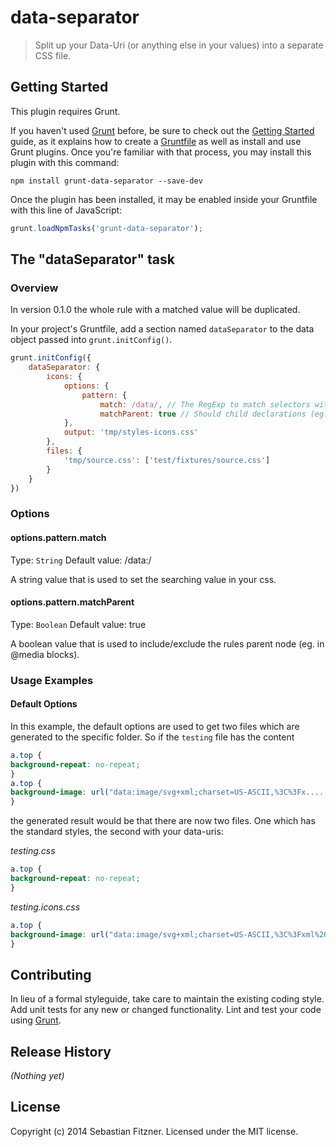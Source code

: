 # data-separator

> Split up your Data-Uri (or anything else in your values) into a separate CSS file.

## Getting Started
This plugin requires Grunt.

If you haven't used [Grunt](http://gruntjs.com/) before, be sure to check out the [Getting Started](http://gruntjs.com/getting-started) guide, as it explains how to create a [Gruntfile](http://gruntjs.com/sample-gruntfile) as well as install and use Grunt plugins. Once you're familiar with that process, you may install this plugin with this command:

```shell
npm install grunt-data-separator --save-dev
```

Once the plugin has been installed, it may be enabled inside your Gruntfile with this line of JavaScript:

```js
grunt.loadNpmTasks('grunt-data-separator');
```

## The "dataSeparator" task

### Overview
In version 0.1.0 the whole rule with a matched value will be duplicated.

In your project's Gruntfile, add a section named `dataSeparator` to the data object passed into `grunt.initConfig()`.

```js
grunt.initConfig({
	dataSeparator: {
		icons: {
			options: {
				pattern: {
					match: /data/, // The RegExp to match selectors with
					matchParent: true // Should child declarations (eg. in @media blocks) include their parent node.
			},
			output: 'tmp/styles-icons.css'
		},
		files: {
			'tmp/source.css': ['test/fixtures/source.css']
		}
	}
})
```

### Options

#### options.pattern.match
Type: `String`
Default value: /data:/

A string value that is used to set the searching value in your css.

#### options.pattern.matchParent
Type: `Boolean`
Default value: true

A boolean value that is used to include/exclude the rules parent node (eg. in @media blocks).

### Usage Examples

#### Default Options
In this example, the default options are used to get two files which are generated to the specific folder. So if the `testing` file has the content

```css
a.top {
background-repeat: no-repeat;
}
a.top {
background-image: url("data:image/svg+xml;charset=US-ASCII,%3C%3Fx.....");
}
```
the generated result would be that there are now two files. One which has the standard styles, the second with your data-uris:

*testing.css*
```css
a.top {
background-repeat: no-repeat;
}
```
*testing.icons.css*
```css
a.top {
background-image: url("data:image/svg+xml;charset=US-ASCII,%3C%3Fxml%20v.......");
}
```

## Contributing
In lieu of a formal styleguide, take care to maintain the existing coding style. Add unit tests for any new or changed functionality. Lint and test your code using [Grunt](http://gruntjs.com/).

## Release History
_(Nothing yet)_

## License
Copyright (c) 2014 Sebastian Fitzner. Licensed under the MIT license.
